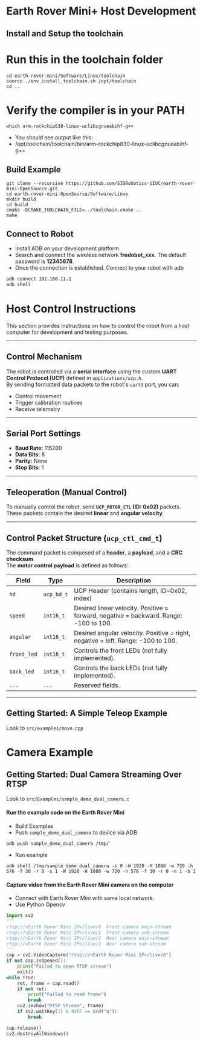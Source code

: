 # Earth Rover Mini+ Host Development

## Install and Setup the toolchain
# Run this in the toolchain folder
```
cd earth-rover-mini/Software/Linux/toolchain
source ./env_install_toolchain.sh /opt/toolchain
cd ..
```
# Verify the compiler is in your PATH
```
which arm-rockchip830-linux-uclibcgnueabihf-g++
```
- You should see output like this: 
- /opt/toolchain/toolchain/bin/arm-rockchip830-linux-uclibcgnueabihf-g++
## Build Example
```
git clone --recursive https://github.com/SIGRobotics-UIUC/earth-rover-mini-OpenSource.git
cd earth-rover-mini-OpenSource/Software/Linux
mkdir build
cd build
cmake -DCMAKE_TOOLCHAIN_FILE=../toolchain.cmake ..
make
```

## Connect to Robot
- Install ADB on your development platform
- Search and connect the wireless network <b>frodobot_xxx</b>. The default password is <b>12345678</b>.
- Once the connection is established. Connect to your robot with adb
```bash
adb connect 192.168.11.1
adb shell
```

# Host Control Instructions

This section provides instructions on how to control the robot from a host computer for development and testing purposes.

---

## Control Mechanism

The robot is controlled via a **serial interface** using the custom **UART Control Protocol (UCP)** defined in `applications/ucp.h`.  
By sending formatted data packets to the robot's `uart3` port, you can:

- Control movement  
- Trigger calibration routines  
- Receive telemetry  

---

## Serial Port Settings

- **Baud Rate:** 115200  
- **Data Bits:** 8  
- **Parity:** None  
- **Stop Bits:** 1  

---

## Teleoperation (Manual Control)

To manually control the robot, send **`UCP_MOTOR_CTL` (ID: 0x02)** packets.  
These packets contain the desired **linear** and **angular velocity**.

---

## Control Packet Structure (`ucp_ctl_cmd_t`)

The command packet is composed of a **header**, a **payload**, and a **CRC checksum**.  
The **motor control payload** is defined as follows:

| Field     | Type      | Description                                                                 |
|-----------|-----------|-----------------------------------------------------------------------------|
| `hd`      | `ucp_hd_t`| UCP Header (contains length, ID=0x02, index)                                |
| `speed`   | `int16_t` | Desired linear velocity. Positive = forward, negative = backward. Range: -100 to 100. |
| `angular` | `int16_t` | Desired angular velocity. Positive = right, negative = left. Range: -100 to 100. |
| `front_led` | `int16_t` | Controls the front LEDs (not fully implemented).                          |
| `back_led`  | `int16_t` | Controls the back LEDs (not fully implemented).                           |
| `...`       | `...`     | Reserved fields.                                                          |

---

## Getting Started: A Simple Teleop Example

Look to `src/examples/move.cpp`

# Camera Example

## Getting Started: Dual Camera Streaming Over RTSP

Look to `src/Examples/sample_demo_dual_camera.c`
#### Run the example code on the Earth Rover Mini
- Build Examples
- Push `sample_demo_dual_camera` to device via ADB
```
adb push sample_demo_dual_camera /tmp/
```
- Run example
```
adb shell /tmp/sample_demo_dual_camera -s 0 -W 1920 -H 1080 -w 720 -h 576 -f 30 -r 0 -s 1 -W 1920 -H 1080 -w 720 -h 576 -f 30 -r 0 -n 1 -b 1
```
#### Capture video from the Earth Rover Mini camera on the computer
- Connect with Earth Rover Mini with same local network.
- Use Python Opencv
```python
import cv2
'''
rtsp://<Earth Rover Mini IP>/live/0  Front camera main-stream
rtsp://<Earth Rover Mini IP>/live/1  Front camera sub-stream
rtsp://<Earth Rover Mini IP>/live/2  Rear camera main-stream
rtsp://<Earth Rover Mini IP>/live/3  Rear camera sub-stream
'''
cap = cv2.VideoCapture("rtsp://<Earth Rover Mini IP>/live/0")
if not cap.isOpened():
    print("Failed to open RTSP stream")
    exit()
while True:
    ret, frame = cap.read()
    if not ret:
        print("Failed to read frame")
        break
    cv2.imshow("RTSP Stream", frame)
    if cv2.waitKey(1) & 0xFF == ord("q"):
        break

cap.release()
cv2.destroyAllWindows()
```
